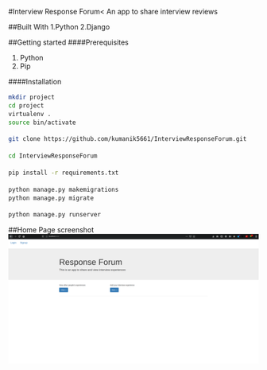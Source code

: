 #Interview Response Forum<
An app to share interview reviews

##Built With
1.Python
2.Django

##Getting started
####Prerequisites

1. Python
2. Pip

####Installation
```bash
mkdir project
cd project
virtualenv .
source bin/activate

git clone https://github.com/kumanik5661/InterviewResponseForum.git

cd InterviewResponseForum

pip install -r requirements.txt

python manage.py makemigrations
python manage.py migrate

python manage.py runserver
```
##Home Page screenshot
![Home Page](static/images/home_page.png)

